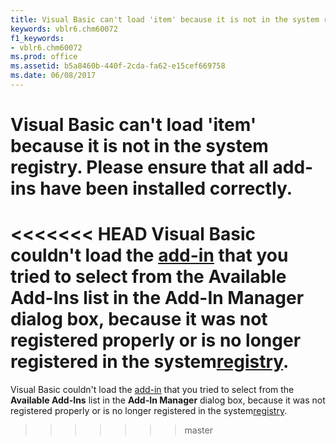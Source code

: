 ```yaml
---
title: Visual Basic can't load 'item' because it is not in the system registry. Please ensure that all add-ins have been installed correctly.
keywords: vblr6.chm60072
f1_keywords:
- vblr6.chm60072
ms.prod: office
ms.assetid: b5a8460b-440f-2cda-fa62-e15cef669758
ms.date: 06/08/2017
---
```



# Visual Basic can't load 'item' because it is not in the system registry. Please ensure that all add-ins have been installed correctly.

<<<<<<< HEAD
Visual Basic couldn't load the [add-in](../../Glossary/vbe-glossary.md) that you tried to select from the **Available Add-Ins** list in the **Add-In Manager** dialog box, because it was not registered properly or is no longer registered in the system[registry](../../Glossary/vbe-glossary.md).
=======
Visual Basic couldn't load the [add-in](../../Glossary/vbe-glossary.md#add-in) that you tried to select from the **Available Add-Ins** list in the **Add-In Manager** dialog box, because it was not registered properly or is no longer registered in the system[registry](../../Glossary/vbe-glossary.md#registry).
>>>>>>> master


